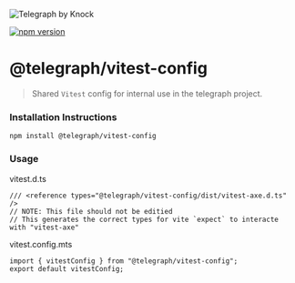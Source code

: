![Telegraph by Knock](https://github.com/knocklabs/telegraph/assets/29106675/9b5022e3-b02c-4582-ba57-3d6171e45e44)

[![npm version](https://img.shields.io/npm/v/@telegraph/vitest-config.svg)](https://www.npmjs.com/package/@telegraph/vitest-config)

# @telegraph/vitest-config
> Shared `Vitest` config for internal use in the telegraph project.


### Installation Instructions

```
npm install @telegraph/vitest-config
```

### Usage

vitest.d.ts
```
/// <reference types="@telegraph/vitest-config/dist/vitest-axe.d.ts" />
// NOTE: This file should not be editied
// This generates the correct types for vite `expect` to interacte with "vitest-axe"
```

vitest.config.mts
```
import { vitestConfig } from "@telegraph/vitest-config";
export default vitestConfig;
```

